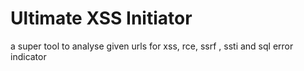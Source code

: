 # Ultimate XSS Initiator
 a super tool to analyse given urls for xss, rce, ssrf , ssti and sql error indicator 
